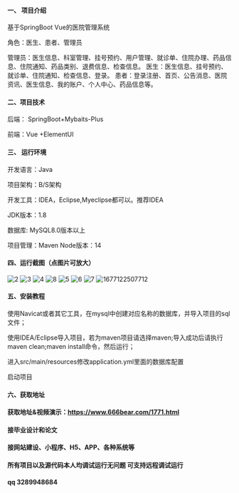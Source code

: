 #### 一、 项目介绍
基于SpringBoot Vue的医院管理系统

角色：医生、患者、管理员

管理员：医生信息、科室管理、挂号预约、用户管理、就诊单、住院办理、药品信息、住院通知、药品类别、退费信息、检查信息。
医生：医生信息、挂号预约、就诊单、住院通知、检查信息、登录。
患者：登录注册、首页、公告消息、医院资讯、医生信息、我的账户、个人中心、药品信息等。

#### 二、项目技术
后端： SpringBoot+Mybaits-Plus

前端：Vue +ElementUI
#### 三、 运行环境
开发语言：Java

项目架构：B/S架构

开发工具：IDEA，Eclipse,Myeclipse都可以。推荐IDEA

JDK版本：1.8

数据库: MySQL8.0版本以上

项目管理：Maven
Node版本：14
#### 四、运行截图（点图片可放大）
![2](https://github.com/666bears/registration/assets/143094776/6e562fae-8b26-48cb-b4b6-b2d8128e90be)
![3](https://github.com/666bears/registration/assets/143094776/f16a7a85-8e4f-4a26-a930-1b052f890a7d)
![4](https://github.com/666bears/registration/assets/143094776/80273fa6-4e92-4ff2-911f-a2300178766b)
![8](https://github.com/666bears/registration/assets/143094776/d9d3464a-f43f-42c0-a6c4-7b5165e1c194)
![5](https://github.com/666bears/registration/assets/143094776/d6b8026d-fc7b-4111-b429-60f0d8539da3)
![6](https://github.com/666bears/registration/assets/143094776/0012c642-0cd2-4055-a427-4b05eb6acf41)
![7](https://github.com/666bears/registration/assets/143094776/7bfa2900-d656-4b33-a635-996e2a1efd75)
![1677122507712](https://github.com/666bears/registration/assets/143094776/df892cd9-f0c4-4cb9-be65-059be2d9c18c)


#### 五、安装教程
使用Navicat或者其它工具，在mysql中创建对应名称的数据库，并导入项目的sql文件；

使用IDEA/Eclipse导入项目，若为maven项目请选择maven;导入成功后请执行maven clean;maven install命令，然后运行；

进入src/main/resources修改application.yml里面的数据库配置

启动项目
#### 六、获取地址
#### 获取地址&视频演示：https://www.666bear.com/1771.html

#### 接毕业设计和论文
#### 接网站建设、小程序、H5、APP、各种系统等
#### 所有项目以及源代码本人均调试运行无问题 可支持远程调试运行
#### qq 3289948684
